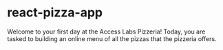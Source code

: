 # react-pizza-app
Welcome to your first day at the Access Labs Pizzeria! Today, you are tasked to building an online menu of all the pizzas that the pizzeria offers.
